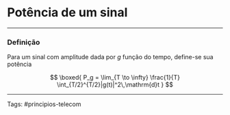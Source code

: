 # Potência de um sinal

---

### Definição

Para um sinal com amplitude dada por $g$ função do tempo, define-se sua potência

$$
\boxed{
P_g = \lim_{T \to \infty} \frac{1}{T} \int_{T/2}^{T/2}|g(t)|^2\,\mathrm{d}t
}
$$

---

Tags: #principios-telecom 